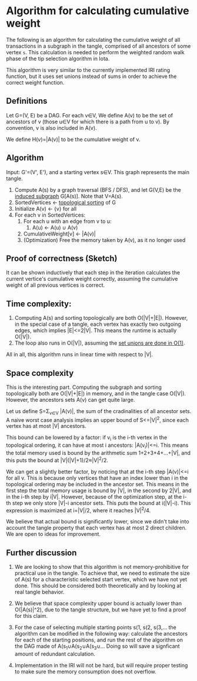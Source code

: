 # Algorithm for calculating cumulative weight
The following is an algorithm for calculating the cumulative weight of all transactions in a subgraph in the tangle, comprised of all ancestors of some vertex `s`. This calculation is needed to perform the weighted random walk phase of the tip selection algorithm in Iota.

This algorithm is very similar to the currently implemented IRI rating function, but it uses set unions instead of sums in order to achieve the correct weight function.

## Definitions
Let G=(V, E) be a DAG. For each v∈V, We define A(v) to be the set of ancestors of v (those u∈V for which there is a path from u to v). By convention, v is also included in A(v).

We define H(v)=|A(v)| to be the cumulative weight of v.

## Algorithm
Input: G'=(V', E'), and a starting vertex s∈V. This graph represents the main tangle.

1. Compute A(s) by a graph traversal (BFS / DFS), and let G(V,E) be the [induced subgraph](https://en.wikipedia.org/wiki/Induced_subgraph) G[A(s)]. Note that V=A(s).
1. SortedVertices ← [topological sorting](https://en.wikipedia.org/wiki/Topological_sorting) of G
1. Initialize A(v) ← {v} for all 
1. For each v in SortedVertices:
    1. For each u with an edge from v to u:
          1. A(u) ← A(u) ∪ A(v)
    1. CumulativeWeight[v] ← |A(v)|
    1. (Optimization) Free the memory taken by A(v), as it no longer used

## Proof of correctness (Sketch)
It can be shown inductively that each step in the iteration calculates the current vertice's cumulative weight correctly, assuming the cumulative weight of all previous vertices is correct.

## Time complexity:
1. Computing A(s) and sorting topologically are both O(|V|+|E|). However, in the special case of a tangle, each vertex has exactly two outgoing edges, which implies |E|<=2|V|. This means the runtime is actually O(|V|).
1. The loop also runs in O(|V|), assuming the [set unions are done in O(1)](https://en.wikipedia.org/wiki/Disjoint-set_data_structure#Time_complexity).

All in all, this algorithm runs in linear time with respect to |V|.

## Space complexity
This is the interesting part. Computing the subgraph and sorting topologically both are O(|V|+|E|) in memory, and in the tangle case O(|V|). However, the ancestors sets A(v) can get quite large.

Let us define S=Σ<sub>v∈V</sub> |A(v)|, the sum of the cradinalities of all ancestor sets. A naive worst case analysis implies an upper bound of S<=|V|<sup>2</sup>, since each vertex has at most |V| ancestors.

This bound can be lowered by a factor: if v<sub>i</sub> is the i-th vertex in the topological ordering, it can have at most i ancestors: |A(v<sub>i</sub>)|<=i. This means the total memory used is bound by the arithmetic sum 1+2+3+4+...+|V|, and this puts the bound at |V|(|V|+1)/2≈|V|<sup>2</sup>/2.

We can get a slightly better factor, by noticing that at the i-th step |A(v)|<=i for all v. This is because only vertices that have an index lower than i in the topological ordering may be included in the ancestor set. This means in the first step the total memory usage is bound by |V|, in the second by 2|V|, and in the i-th step by i|V|. However, because of the optimization step, at the i-th step we only store |V|-i ancestor sets. This puts the bound at i(|V|-i). This expression is maximized at i=|V|/2, where it reaches |V|<sup>2</sup>/4.

We believe that actual bound is significantly lower, since we didn't take into account the tangle property that each vertex has at most 2 direct children. We are open to ideas for improvement.

## Further discussion
1. We are looking to show that this algorithm is not memory-prohibitive for practical use in the tangle. To achieve that, we need to estimate the size of A(s) for a characteristic selected start vertex, which we have not yet done. This should be considered both theoretically and by looking at real tangle behavior.

1. We believe that space complexity upper bound is actually lower than O(|A(s)|^2), due to the tangle structure, but we have yet to find a proof for this claim.

1. For the case of selecting multiple starting points s(1</sub>, s(2</sub>, s(3</sub>,... the algorithm can be modified in the following way: calculate the ancestors for each of the starting positions, and run the rest of the algorithm on the DAG made of A(s<sub>1</sub></sub>∪A(s<sub>2</sub></sub>∪A(s<sub>3</sub></sub>∪... Doing so will save a signficant amount of redundant calculation.

1. Implementation in the IRI will not be hard, but will require proper testing to make sure the memory consumption does not overflow.